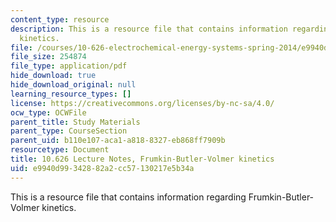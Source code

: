 ```yaml
---
content_type: resource
description: This is a resource file that contains information regarding Frumkin-Butler-Volmer
  kinetics.
file: /courses/10-626-electrochemical-energy-systems-spring-2014/e9940d99342882a2cc57130217e5b34a_MIT10_626S14_S11lec27a.pdf
file_size: 254874
file_type: application/pdf
hide_download: true
hide_download_original: null
learning_resource_types: []
license: https://creativecommons.org/licenses/by-nc-sa/4.0/
ocw_type: OCWFile
parent_title: Study Materials
parent_type: CourseSection
parent_uid: b110e107-aca1-a818-8327-eb868ff7909b
resourcetype: Document
title: 10.626 Lecture Notes, Frumkin-Butler-Volmer kinetics
uid: e9940d99-3428-82a2-cc57-130217e5b34a
---
```

This is a resource file that contains information regarding Frumkin-Butler-Volmer kinetics.